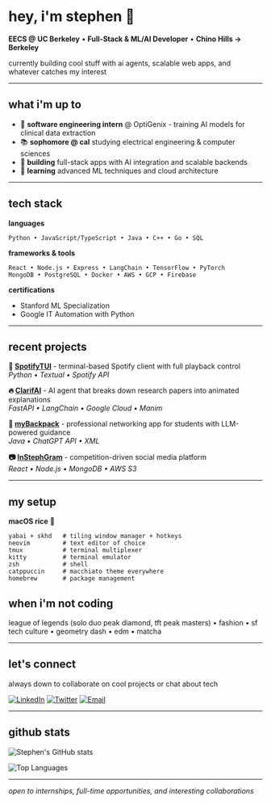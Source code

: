 # hey, i'm stephen 👋

**EECS @ UC Berkeley** • **Full-Stack & ML/AI Developer** • **Chino Hills → Berkeley**

currently building cool stuff with ai agents, scalable web apps, and whatever catches my interest

---

## what i'm up to

- 🔬 **software engineering intern** @ OptiGenix - training AI models for clinical data extraction
- 📚 **sophomore @ cal** studying electrical engineering & computer sciences
- 🤖 **building** full-stack apps with AI integration and scalable backends
- 🧠 **learning** advanced ML techniques and cloud architecture

---

## tech stack

**languages**
```
Python • JavaScript/TypeScript • Java • C++ • Go • SQL
```

**frameworks & tools**
```
React • Node.js • Express • LangChain • TensorFlow • PyTorch
MongoDB • PostgreSQL • Docker • AWS • GCP • Firebase
```

**certifications**
- Stanford ML Specialization
- Google IT Automation with Python

---

## recent projects

**🎵 [SpotifyTUI](https://github.com/stephenhungg/spotifytui)** - terminal-based Spotify client with full playback control  
*Python • Textual • Spotify API*

**🔥 [ClarifAI](https://github.com/stephenhung)** - AI agent that breaks down research papers into animated explanations  
*FastAPI • LangChain • Google Cloud • Manim*

**📱 [myBackpack](https://github.com/stephenhung)** - professional networking app for students with LLM-powered guidance  
*Java • ChatGPT API • XML*

**📷 [InStephGram](https://github.com/stephenhung)** - competition-driven social media platform  
*React • Node.js • MongoDB • AWS S3*

---

## my setup

**macOS rice** 🍚
```
yabai + skhd   # tiling window manager + hotkeys
neovim         # text editor of choice
tmux           # terminal multiplexer
kitty          # terminal emulator
zsh            # shell
catppuccin     # macchiato theme everywhere
homebrew       # package management
```

## when i'm not coding

league of legends (solo duo peak diamond, tft peak masters) • fashion • sf tech culture • geometry dash • edm • matcha

---

## let's connect

always down to collaborate on cool projects or chat about tech

[![LinkedIn](https://img.shields.io/badge/LinkedIn-0077B5?style=flat&logo=linkedin&logoColor=white)](https://www.linkedin.com/in/stephen-h-hung/)
[![Twitter](https://img.shields.io/badge/Twitter-1DA1F2?style=flat&logo=twitter&logoColor=white)](https://x.com/stpnhh)
[![Email](https://img.shields.io/badge/Email-D14836?style=flat&logo=gmail&logoColor=white)](mailto:stephenhung@berkeley.edu)


---

## github stats

![Stephen's GitHub stats](https://github-readme-stats.vercel.app/api?username=stephenhungg&show_icons=true&theme=dark&hide_border=true)

![Top Languages](https://github-readme-stats.vercel.app/api/top-langs/?username=stephenhungg&layout=compact&theme=dark&hide_border=true)

---

*open to internships, full-time opportunities, and interesting collaborations*
